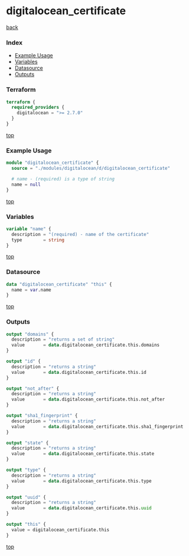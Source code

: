 # digitalocean_certificate

[back](../digitalocean.md)

### Index

- [Example Usage](#example-usage)
- [Variables](#variables)
- [Datasource](#datasource)
- [Outputs](#outputs)

### Terraform

```terraform
terraform {
  required_providers {
    digitalocean = ">= 2.7.0"
  }
}
```

[top](#index)

### Example Usage

```terraform
module "digitalocean_certificate" {
  source = "./modules/digitalocean/d/digitalocean_certificate"

  # name - (required) is a type of string
  name = null
}
```

[top](#index)

### Variables

```terraform
variable "name" {
  description = "(required) - name of the certificate"
  type        = string
}
```

[top](#index)

### Datasource

```terraform
data "digitalocean_certificate" "this" {
  name = var.name
}
```

[top](#index)

### Outputs

```terraform
output "domains" {
  description = "returns a set of string"
  value       = data.digitalocean_certificate.this.domains
}

output "id" {
  description = "returns a string"
  value       = data.digitalocean_certificate.this.id
}

output "not_after" {
  description = "returns a string"
  value       = data.digitalocean_certificate.this.not_after
}

output "sha1_fingerprint" {
  description = "returns a string"
  value       = data.digitalocean_certificate.this.sha1_fingerprint
}

output "state" {
  description = "returns a string"
  value       = data.digitalocean_certificate.this.state
}

output "type" {
  description = "returns a string"
  value       = data.digitalocean_certificate.this.type
}

output "uuid" {
  description = "returns a string"
  value       = data.digitalocean_certificate.this.uuid
}

output "this" {
  value = digitalocean_certificate.this
}
```

[top](#index)